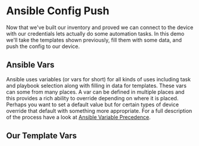 # Ansible Config Push

Now that we've built our inventory and proved we can connect to the device with our credentials lets actually do some
automation tasks.  In this demo we'll take the templates shown previously, fill them with some data, and push the config
to our device.

## Ansible Vars

Ansible uses variables (or vars for short) for all kinds of uses including task and playbook selection along with 
filling in data for templates.  These vars can some from many places.  A var can be defined in multiple places and this
provides a rich ability to override depending on where it is placed.  Perhaps you want to set a default value but for
certain types of device override that default with something more appropriate.  For a full description of the process
have a look at [Ansible Variable Precedence](https://docs.ansible.com/ansible/latest/playbook_guide/playbooks_variables.html#ansible-variable-precedence). 

## Our Template Vars

